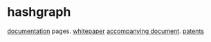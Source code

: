# hashgraph

[documentation](http://docs.fantom.foundation) pages.
[whitepaper](http://www.swirlds.com/downloads/SWIRLDS-TR-2016-01.pdf)
[accompanying document](http://www.swirlds.com/downloads/SWIRLDS-TR-2016-02.pdf).
[patents](http://www.swirlds.com/ip/)
